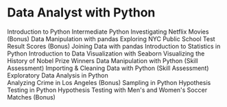 # Data Analyst with Python

Introduction to Python
Intermediate Python
Investigating Netflix Movies (Bonus)
Data Manipulation with pandas
Exploring NYC Public School Test Result Scores (Bonus)
Joining Data with pandas
Introduction to Statistics in Python
Introduction to Data Visualization with Seaborn
Visualizing the History of Nobel Prize Winners
Data Manipulation with Python   (Skill Assessment)
Importing & Cleaning Data with Python  (Skill Assessment)    
Exploratory Data Analysis in Python   
Analyzing Crime in Los Angeles (Bonus)
Sampling in Python
Hypothesis Testing in Python
Hypothesis Testing with Men's and Women's Soccer Matches (Bonus)

